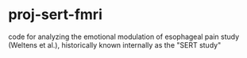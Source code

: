 # proj-sert-fmri
code for analyzing the emotional modulation of esophageal pain study (Weltens et al.), historically known internally as the "SERT study"
